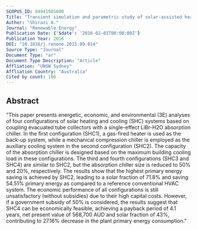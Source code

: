 ```yaml
---
SCOPUS_ID: 84941985600
Title: "Transient simulation and parametric study of solar-assisted heating and cooling absorption systems: An energetic, economic and environmental (3E) assessment"
Author: "Shirazi A."
Journal: "Renewable Energy"
Publication Date: {'$date': '2016-02-01T00:00:00Z'}
Publication Year: 2016
DOI: "10.1016/j.renene.2015.09.014"
Source Type: "Journal"
Document Type: "ar"
Document Type Description: "Article"
Affliation: "UNSW Sydney"
Affliation Country: "Australia"
Cited by count: 106
---
```


## Abstract
"This paper presents energetic, economic, and environmental (3E) analyses of four configurations of solar heating and cooling (SHC) systems based on coupling evacuated tube collectors with a single-effect LiBr-H2O absorption chiller. In the first configuration (SHC1), a gas-fired heater is used as the back-up system, while a mechanical compression chiller is employed as the auxiliary cooling system in the second configuration (SHC2). The capacity of the absorption chiller is designed based on the maximum building cooling load in these configurations. The third and fourth configurations (SHC3 and SHC4) are similar to SHC2, but the absorption chiller size is reduced to 50% and 20%, respectively. The results show that the highest primary energy saving is achieved by SHC2, leading to a solar fraction of 71.8% and saving 54.51% primary energy as compared to a reference conventional HVAC system. The economic performance of all configurations is still unsatisfactory (without subsidies) due to their high capital costs. However, if a government subsidy of 50% is considered, the results suggest that SHC4 can be economically feasible, achieving a payback period of 4.1 years, net present value of 568,700 AUD and solar fraction of 43%, contributing to 27.16% decrease in the plant primary energy consumption."
